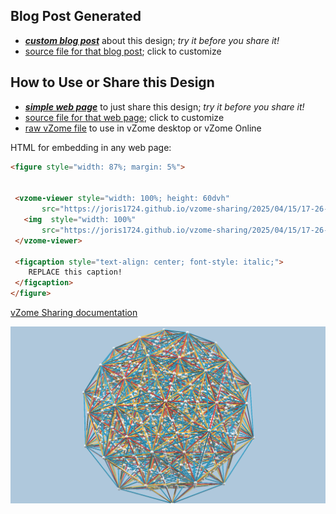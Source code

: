 
## Blog Post Generated

 - [***custom blog post***](<https://joris1724.github.io/vzome-sharing/2025/04/15/Gosset's-4_21-Polytope-17-26-44.html>) about this design; *try it before you share it!*
 - [source file for that blog post](<https://github.com/joris1724/vzome-sharing/edit/main/_posts/2025-04-15-Gosset's-4_21-Polytope-17-26-44.md>); click to customize
 


## How to Use or Share this Design

 - [***simple web page***](<https://joris1724.github.io/vzome-sharing/2025/04/15/17-26-44-Gosset's-4_21-Polytope/>) to just share this design; *try it before you share it!*
 - [source file for that web page](<https://github.com/joris1724/vzome-sharing/edit/main/2025/04/15/17-26-44-Gosset's-4_21-Polytope/index.md>); click to customize
 - [raw vZome file](<https://raw.githubusercontent.com/joris1724/vzome-sharing/main/2025/04/15/17-26-44-Gosset's-4_21-Polytope/Gosset's-4_21-Polytope.vZome>) to use in vZome desktop or vZome Online
 
 HTML for embedding in any web page:
 ```html
<figure style="width: 87%; margin: 5%">
  
  
  <vzome-viewer style="width: 100%; height: 60dvh" 
        src="https://joris1724.github.io/vzome-sharing/2025/04/15/17-26-44-Gosset's-4_21-Polytope/Gosset's-4_21-Polytope.vZome" >
    <img  style="width: 100%"
        src="https://joris1724.github.io/vzome-sharing/2025/04/15/17-26-44-Gosset's-4_21-Polytope/Gosset's-4_21-Polytope.png" >
  </vzome-viewer>

  <figcaption style="text-align: center; font-style: italic;">
     REPLACE this caption!
  </figcaption>
</figure>

 ```

[vZome Sharing documentation](https://vzome.github.io/vzome/sharing.html#how-it-works)

![Image](<Gosset's-4_21-Polytope.png>)

